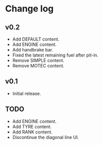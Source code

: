 # Change log
## v0.2
* Add DEFAULT content.
* Add ENGINE content.
* Add handbrake bar.
* Fixed the latest remaining fuel after pit-in.
* Remove SIMPLE content.
* Remove MOTEC content.

## v0.1
* Initial release.

## TODO
* Add ENGINE content. 
* Add TYRE content.
* Add RANK content.
* Discontinue the diagonal line UI.
